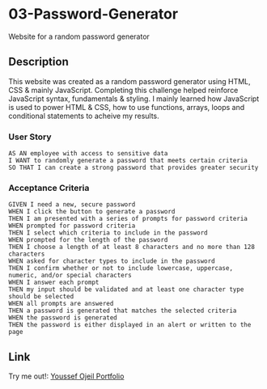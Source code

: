 # 03-Password-Generator
Website for a random password generator

## Description

This website was created as a random password generator using HTML, CSS & mainly JavaScript. Completing this challenge helped reinforce JavaScript syntax, fundamentals & styling. I mainly learned how JavaScript is used to power HTML & CSS, how to use functions, arrays, loops and conditional statements to acheive my results.

### User Story

```
AS AN employee with access to sensitive data
I WANT to randomly generate a password that meets certain criteria
SO THAT I can create a strong password that provides greater security
```

### Acceptance Criteria

```
GIVEN I need a new, secure password
WHEN I click the button to generate a password
THEN I am presented with a series of prompts for password criteria
WHEN prompted for password criteria
THEN I select which criteria to include in the password
WHEN prompted for the length of the password
THEN I choose a length of at least 8 characters and no more than 128 characters
WHEN asked for character types to include in the password
THEN I confirm whether or not to include lowercase, uppercase, numeric, and/or special characters
WHEN I answer each prompt
THEN my input should be validated and at least one character type should be selected
WHEN all prompts are answered
THEN a password is generated that matches the selected criteria
WHEN the password is generated
THEN the password is either displayed in an alert or written to the page
```


## Link

Try me out!: [Youssef Ojeil Portfolio](https://youssefojeil.github.io/02-Portfolio/)
